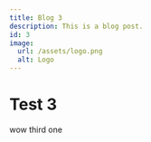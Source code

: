 ```yaml
---
title: Blog 3 
description: This is a blog post.
id: 3
image:
  url: /assets/logo.png
  alt: Logo
---
```


# Test 3

wow third one
